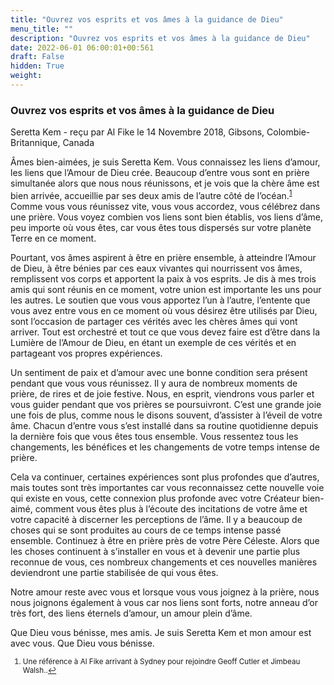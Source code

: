 ```yaml
---
title: "Ouvrez vos esprits et vos âmes à la guidance de Dieu"
menu_title: ""
description: "Ouvrez vos esprits et vos âmes à la guidance de Dieu"
date: 2022-06-01 06:00:01+00:561
draft: False
hidden: True
weight:
---
```

### Ouvrez vos esprits et vos âmes à la guidance de Dieu

Seretta Kem - reçu par Al Fike le 14 Novembre 2018, Gibsons, Colombie-Britannique, Canada

Âmes bien-aimées, je suis Seretta Kem. Vous connaissez les liens d’amour, les liens que l’Amour de Dieu crée. Beaucoup d’entre vous sont en prière simultanée alors que nous nous réunissons, et je vois que la chère âme est bien arrivée, accueillie par ses deux amis de l’autre côté de l’océan.<sup id="a1">[1](#f1)</sup>  Comme vous vous réunissez vite, vous vous accordez, vous célébrez dans une prière. Vous voyez combien vos liens sont bien établis, vos liens d’âme, peu importe où vous êtes, car vous êtes tous dispersés sur votre planète Terre en ce moment.

Pourtant, vos âmes aspirent à être en prière ensemble, à atteindre l’Amour de Dieu, à être bénies par ces eaux vivantes qui nourrissent vos âmes, remplissent vos corps et apportent la paix à vos esprits. Je dis à mes trois amis qui sont réunis en ce moment, votre union est importante les uns pour les autres. Le soutien que vous vous apportez l’un à l’autre, l’entente que vous avez entre vous en ce moment où vous désirez être utilisés par Dieu, sont l’occasion de partager ces vérités avec les chères âmes qui vont arriver. Tout est orchestré et tout ce que vous devez faire est d’être dans la Lumière de l’Amour de Dieu, en étant un exemple de ces vérités et en partageant vos propres expériences.

Un sentiment de paix et d’amour avec une bonne condition sera présent pendant que vous vous réunissez. Il y aura de nombreux moments de prière, de rires et de joie festive. Nous, en esprit, viendrons vous parler et vous guider pendant que vos prières se poursuivront. C’est une grande joie une fois de plus, comme nous le disons souvent, d’assister à l’éveil de votre âme. Chacun d’entre vous s’est installé dans sa routine quotidienne depuis la dernière fois que vous êtes tous ensemble. Vous ressentez tous les changements, les bénéfices et les changements de votre temps intense de prière.

Cela va continuer, certaines expériences sont plus profondes que d’autres, mais toutes sont très importantes car vous reconnaissez cette nouvelle voie qui existe en vous, cette connexion plus profonde avec votre Créateur bien-aimé, comment vous êtes plus à l’écoute des incitations de votre âme et votre capacité à discerner les perceptions de l’âme. Il y a beaucoup de choses qui se sont produites au cours de ce temps intense passé ensemble. Continuez à être en prière près de votre Père Céleste. Alors que les choses continuent à s’installer en vous et à devenir une partie plus reconnue de vous, ces nombreux changements et ces nouvelles manières deviendront une partie stabilisée de qui vous êtes.

Notre amour reste avec vous et lorsque vous vous joignez à la prière, nous nous joignons également à vous car nos liens sont forts, notre anneau d’or très fort, des liens éternels d’amour, un amour plein d’âme.

Que Dieu vous bénisse, mes amis. Je suis Seretta Kem et mon amour est avec vous. Que Dieu vous bénisse.
<small>

1. <large id=”f1”> Une référence à Al Fike arrivant à Sydney pour rejoindre Geoff Cutler et Jimbeau Walsh..[↩](#a1) 




